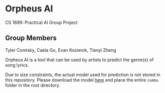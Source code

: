 # Orpheus AI
CS 1699: Practical AI Group Project

## Group Members
Tyler Comisky, Caela Go, Evan Kozierok, Tianyi Zheng

Orpheus AI is a tool that can be used by artists to predict the genre(s) of song lyrics.

Due to size constraints, the actual model used for prediction is not stored in this repository. Please download the model [here](https://drive.google.com/drive/folders/1325gRbGG6aR6Kp9EEA44WbyvoASXGjKu) and place the entire `combo` folder in the root directory.
